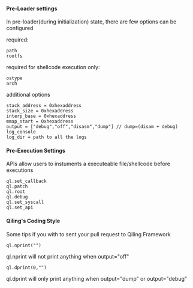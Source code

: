 #### Pre-Loader settings
In pre-loader(during initialization) state, there are few options can be configured

required:
```
path
rootfs
```

required for shellcode execution only:
```
ostype
arch
```

additional options
```
stack_address = 0xhexaddress
stack_size = 0xhexaddress
interp_base = 0xhexaddress
mmap_start = 0xhexaddress
output = ["debug","off","disasm","dump"] // dump=(disam + debug)
log_console
log_dir = path to all the logs
```
#### Pre-Execution Settings
APIs allow users to instuments a executeable file/shellcode before executions
```
ql.set_callback
ql.patch
ql.root
ql.debug
ql.set_syscall
ql.set_api
```


#### Qiling's Coding Style
Some tips if you with to sent your pull request to Qiling Framework
```
ql.nprint("")
```
ql.nprint will not print anything when output="off"


```
ql.dprint(0,"")
```
ql.dprint will only print anything when output="dump" or output="debug"

### 
